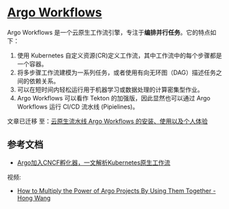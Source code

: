# [Argo Workflows](https://github.com/argoproj/argo/)

Argo Workflows 是一个云原生工作流引擎，专注于**编排并行任务**。它的特点如下：

1. 使用 Kubernetes 自定义资源(CR)定义工作流，其中工作流中的每个步骤都是一个容器。
1. 将多步骤工作流建模为一系列任务，或者使用有向无环图（DAG）描述任务之间的依赖关系。
1. 可以在短时间内轻松运行用于机器学习或数据处理的计算密集型作业。
1. Argo Workflows 可以看作 Tekton 的加强版，因此显然也可以通过 Argo Workflows 运行 CI/CD 流水线
   (Pipielines)。

文章已迁移
至：[云原生流水线 Argo Workflows 的安装、使用以及个人体验](https://thiscute.world/posts/expirence-of-argo-workflow/)

## 参考文档

- [Argo加入CNCF孵化器，一文解析Kubernetes原生工作流](https://www.infoq.cn/article/fFZPvrKtbykg53x03IaH)

视频:

- [How to Multiply the Power of Argo Projects By Using Them Together - Hong Wang](https://www.youtube.com/watch?v=fKiU7txd4RI&list=PLj6h78yzYM2Pn8RxfLh2qrXBDftr6Qjut&index=149)
